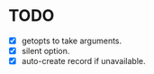 # TODO

- [x] getopts to take arguments.
- [x] silent option.
- [x] auto-create record if unavailable.

